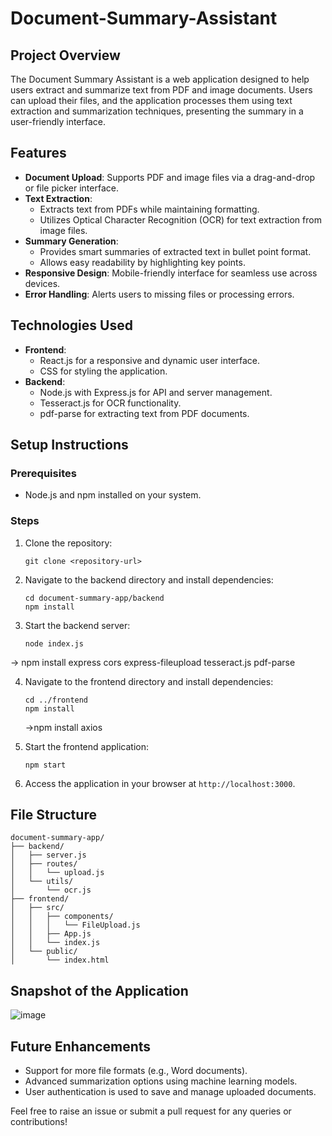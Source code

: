 # Document-Summary-Assistant

## Project Overview
The Document Summary Assistant is a web application designed to help users extract and summarize text from PDF and image documents. Users can upload their files, and the application processes them using text extraction and summarization techniques, presenting the summary in a user-friendly interface.

## Features
- **Document Upload**: Supports PDF and image files via a drag-and-drop or file picker interface.
- **Text Extraction**:
  - Extracts text from PDFs while maintaining formatting.
  - Utilizes Optical Character Recognition (OCR) for text extraction from image files.
- **Summary Generation**:
  - Provides smart summaries of extracted text in bullet point format.
  - Allows easy readability by highlighting key points.
- **Responsive Design**: Mobile-friendly interface for seamless use across devices.
- **Error Handling**: Alerts users to missing files or processing errors.

## Technologies Used
- **Frontend**:
  - React.js for a responsive and dynamic user interface.
  - CSS for styling the application.
- **Backend**:
  - Node.js with Express.js for API and server management.
  - Tesseract.js for OCR functionality.
  - pdf-parse for extracting text from PDF documents.

## Setup Instructions

### Prerequisites
- Node.js and npm installed on your system.

### Steps
1. Clone the repository:
   ```
   git clone <repository-url>
   ```
2. Navigate to the backend directory and install dependencies:
   ```
   cd document-summary-app/backend
   npm install
   ```
3. Start the backend server:
   ```
   node index.js
   ```
  -> npm install express cors express-fileupload tesseract.js pdf-parse

4. Navigate to the frontend directory and install dependencies:
   ```
   cd ../frontend
   npm install
   ```
   ->npm install axios

5. Start the frontend application:
   ```
   npm start
   ```
6. Access the application in your browser at `http://localhost:3000`.

## File Structure
```
document-summary-app/
├── backend/
│   ├── server.js
│   ├── routes/
│   │   └── upload.js
│   └── utils/
│       └── ocr.js
├── frontend/
│   ├── src/
│   │   ├── components/
│   │   │   └── FileUpload.js
│   │   ├── App.js
│   │   └── index.js
│   └── public/
│       └── index.html
```
## Snapshot of the Application

![image]((https://raw.githubusercontent.com/nikki-05/Document-Summary-Assistant/refs/heads/main/snap.png))

## Future Enhancements
- Support for more file formats (e.g., Word documents).
- Advanced summarization options using machine learning models.
- User authentication is used to save and manage uploaded documents.

Feel free to raise an issue or submit a pull request for any queries or contributions!


